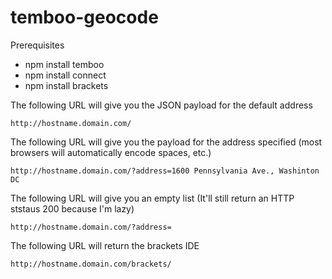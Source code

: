 temboo-geocode
==============

Prerequisites
   * npm install temboo
   * npm install connect
   * npm install brackets


The following URL will give you the JSON payload for the default address

	http://hostname.domain.com/

The following URL will give you the payload for the address specified (most browsers will automatically encode spaces, etc.)

	http://hostname.domain.com/?address=1600 Pennsylvania Ave., Washinton DC

The following URL will give you an empty list (It'll still return an HTTP ststaus 200 because I'm lazy)

	http://hostname.domain.com/?address=

The following URL will return the brackets IDE

	http://hostname.domain.com/brackets/



